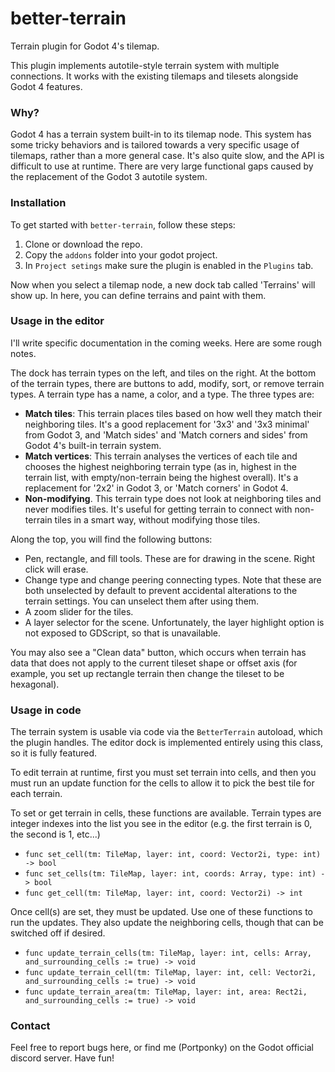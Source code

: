 # better-terrain
Terrain plugin for Godot 4's tilemap.

This plugin implements autotile-style terrain system with multiple connections. It works with the existing tilemaps and tilesets alongside Godot 4 features.

### Why?

Godot 4 has a terrain system built-in to its tilemap node. This system has some tricky behaviors and is tailored towards a very specific usage of tilemaps, rather than a more general case. It's also quite slow, and the API is difficult to use at runtime. There are very large functional gaps caused by the replacement of the Godot 3 autotile system.

### Installation

To get started with `better-terrain`, follow these steps:
1. Clone or download the repo.
2. Copy the `addons` folder into your godot project.
3. In `Project setings` make sure the plugin is enabled in the `Plugins` tab.

Now when you select a tilemap node, a new dock tab called 'Terrains' will show up. In here, you can define terrains and paint with them.

### Usage in the editor

I'll write specific documentation in the coming weeks. Here are some rough notes.

The dock has terrain types on the left, and tiles on the right. At the bottom of the terrain types, there are buttons to add, modify, sort, or remove terrain types. A terrain type has a name, a color, and a type. The three types are:

* **Match tiles**: This terrain places tiles based on how well they match their neighboring tiles. It's a good replacement for '3x3' and '3x3 minimal' from Godot 3, and 'Match sides' and 'Match corners and sides' from Godot 4's built-in terrain system.
* **Match vertices**: This terrain analyses the vertices of each tile and chooses the highest neighboring terrain type (as in, highest in the terrain list, with empty/non-terrain being the highest overall). It's a replacement for '2x2' in Godot 3, or 'Match corners' in Godot 4.
* **Non-modifying**. This terrain type does not look at neighboring tiles and never modifies tiles. It's useful for getting terrain to connect with non-terrain tiles in a smart way, without modifying those tiles.

Along the top, you will find the following buttons:

* Pen, rectangle, and fill tools. These are for drawing in the scene. Right click will erase.
* Change type and change peering connecting types. Note that these are both unselected by default to prevent accidental alterations to the terrain settings. You can unselect them after using them.
* A zoom slider for the tiles.
* A layer selector for the scene. Unfortunately, the layer highlight option is not exposed to GDScript, so that is unavailable.

You may also see a "Clean data" button, which occurs when terrain has data that does not apply to the current tileset shape or offset axis (for example, you set up rectangle terrain then change the tileset to be hexagonal).

### Usage in code

The terrain system is usable via code via the `BetterTerrain` autoload, which the plugin handles. The editor dock is implemented entirely using this class, so it is fully featured.

To edit terrain at runtime, first you must set terrain into cells, and then you must run an update function for the cells to allow it to pick the best tile for each terrain.

To set or get terrain in cells, these functions are available. Terrain types are integer indexes into the list you see in the editor (e.g. the first terrain is 0, the second is 1, etc...)

* `func set_cell(tm: TileMap, layer: int, coord: Vector2i, type: int) -> bool`
* `func set_cells(tm: TileMap, layer: int, coords: Array, type: int) -> bool`
* `func get_cell(tm: TileMap, layer: int, coord: Vector2i) -> int`

Once cell(s) are set, they must be updated. Use one of these functions to run the updates. They also update the neighboring cells, though that can be switched off if desired.

* `func update_terrain_cells(tm: TileMap, layer: int, cells: Array, and_surrounding_cells := true) -> void`
* `func update_terrain_cell(tm: TileMap, layer: int, cell: Vector2i, and_surrounding_cells := true) -> void`
* `func update_terrain_area(tm: TileMap, layer: int, area: Rect2i, and_surrounding_cells := true) -> void`

### Contact

Feel free to report bugs here, or find me (Portponky) on the Godot official discord server. Have fun!
